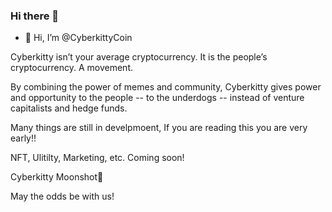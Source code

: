 ### Hi there 👋

- 👋 Hi, I’m @CyberkittyCoin

Cyberkitty isn’t your average cryptocurrency.
It is the people’s cryptocurrency. A movement.

By combining the power of memes and community, 
Cyberkitty gives power and opportunity to the people -- to the underdogs -- instead of venture capitalists and hedge funds.

Many things are still in develpmoent, If you are reading this you are very early!!

NFT, Ulitilty, Marketing, etc. Coming soon!

Cyberkitty Moonshot🚀

May the odds be with us!
